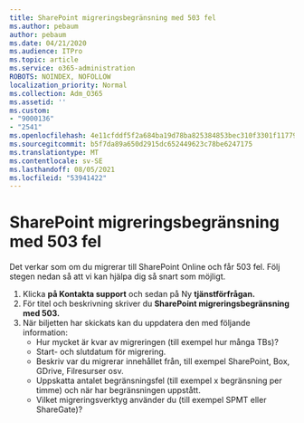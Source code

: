 ```yaml
---
title: SharePoint migreringsbegränsning med 503 fel
ms.author: pebaum
author: pebaum
ms.date: 04/21/2020
ms.audience: ITPro
ms.topic: article
ms.service: o365-administration
ROBOTS: NOINDEX, NOFOLLOW
localization_priority: Normal
ms.collection: Adm_O365
ms.assetid: ''
ms.custom:
- "9000136"
- "2541"
ms.openlocfilehash: 4e11cfddf5f2a684ba19d78ba825384853bec310f3301f1177971c0a04548c05
ms.sourcegitcommit: b5f7da89a650d2915dc652449623c78be6247175
ms.translationtype: MT
ms.contentlocale: sv-SE
ms.lasthandoff: 08/05/2021
ms.locfileid: "53941422"
---
```

# <a name="sharepoint-migration-throttling-with-503-errors"></a>SharePoint migreringsbegränsning med 503 fel

Det verkar som om du migrerar till SharePoint Online och får 503 fel. Följ stegen nedan så att vi kan hjälpa dig så snart som möjligt.

1. Klicka **på Kontakta support** och sedan på Ny **tjänstförfrågan.**
2. För titel och beskrivning skriver du **SharePoint migreringsbegränsning med 503.**
3. När biljetten har skickats kan du uppdatera den med följande information:
    - Hur mycket är kvar av migreringen (till exempel hur många TBs)?
    - Start- och slutdatum för migrering.
    - Beskriv var du migrerar innehållet från, till exempel SharePoint, Box, GDrive, Filresurser osv.
    - Uppskatta antalet begränsningsfel (till exempel x begränsning per timme) och när har begränsningen uppstått.
    - Vilket migreringsverktyg använder du (till exempel SPMT eller ShareGate)?
